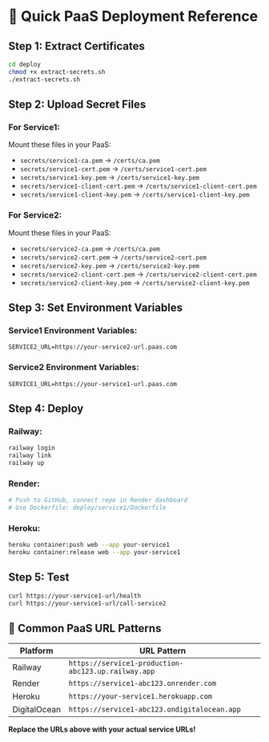 # 🚀 Quick PaaS Deployment Reference

## Step 1: Extract Certificates

```bash
cd deploy
chmod +x extract-secrets.sh
./extract-secrets.sh
```

## Step 2: Upload Secret Files

### For Service1:

Mount these files in your PaaS:

- `secrets/service1-ca.pem` → `/certs/ca.pem`
- `secrets/service1-cert.pem` → `/certs/service1-cert.pem`
- `secrets/service1-key.pem` → `/certs/service1-key.pem`
- `secrets/service1-client-cert.pem` → `/certs/service1-client-cert.pem`
- `secrets/service1-client-key.pem` → `/certs/service1-client-key.pem`

### For Service2:

Mount these files in your PaaS:

- `secrets/service2-ca.pem` → `/certs/ca.pem`
- `secrets/service2-cert.pem` → `/certs/service2-cert.pem`
- `secrets/service2-key.pem` → `/certs/service2-key.pem`
- `secrets/service2-client-cert.pem` → `/certs/service2-client-cert.pem`
- `secrets/service2-client-key.pem` → `/certs/service2-client-key.pem`

## Step 3: Set Environment Variables

### Service1 Environment Variables:

```
SERVICE2_URL=https://your-service2-url.paas.com
```

### Service2 Environment Variables:

```
SERVICE1_URL=https://your-service1-url.paas.com
```

## Step 4: Deploy

### Railway:

```bash
railway login
railway link
railway up
```

### Render:

```bash
# Push to GitHub, connect repo in Render dashboard
# Use Dockerfile: deploy/service1/Dockerfile
```

### Heroku:

```bash
heroku container:push web --app your-service1
heroku container:release web --app your-service1
```

## Step 5: Test

```bash
curl https://your-service1-url/health
curl https://your-service1-url/call-service2
```

## 🔧 Common PaaS URL Patterns

| Platform     | URL Pattern                                         |
| ------------ | --------------------------------------------------- |
| Railway      | `https://service1-production-abc123.up.railway.app` |
| Render       | `https://service1-abc123.onrender.com`              |
| Heroku       | `https://your-service1.herokuapp.com`               |
| DigitalOcean | `https://service1-abc123.ondigitalocean.app`        |

**Replace the URLs above with your actual service URLs!**
